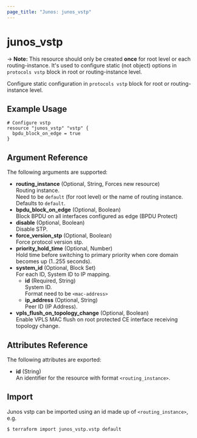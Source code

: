 ```yaml
---
page_title: "Junos: junos_vstp"
---
```


# junos_vstp

-> **Note:** This resource should only be created **once** for root level or each
routing-instance. It's used to configure static (not object) options in `protocols vstp` block
in root or routing-instance level.

Configure static configuration in `protocols vstp` block for root or routing-instance level.

## Example Usage

```hcl
# Configure vstp
resource "junos_vstp" "vstp" {
  bpdu_block_on_edge = true
}
```

## Argument Reference

The following arguments are supported:

- **routing_instance** (Optional, String, Forces new resource)  
  Routing instance.  
  Need to be `default` (for root level) or the name of routing instance.  
  Defaults to `default`.
- **bpdu_block_on_edge** (Optional, Boolean)  
  Block BPDU on all interfaces configured as edge (BPDU Protect)
- **disable** (Optional, Boolean)  
  Disable STP.
- **force_version_stp** (Optional, Boolean)  
  Force protocol version stp.
- **priority_hold_time** (Optional, Number)  
  Hold time before switching to primary priority when core domain becomes up (1..255 seconds).
- **system_id** (Optional, Block Set)  
  For each ID, System ID to IP mapping.
  - **id** (Required, String)  
    System ID.  
    Format need to be `<mac-address>`
  - **ip_address** (Optional, String)  
    Peer ID (IP Address).
- **vpls_flush_on_topology_change** (Optional, Boolean)  
  Enable VPLS MAC flush on root protected CE interface receiving topology change.

## Attributes Reference

The following attributes are exported:

- **id** (String)  
  An identifier for the resource with format `<routing_instance>`.

## Import

Junos vstp can be imported using an id made up of `<routing_instance>`, e.g.

```shell
$ terraform import junos_vstp.vstp default
```
